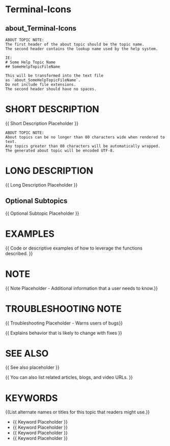 # Terminal-Icons

## about_Terminal-Icons

```
ABOUT TOPIC NOTE:
The first header of the about topic should be the topic name.
The second header contains the lookup name used by the help system.

IE:
# Some Help Topic Name
## SomeHelpTopicFileName

This will be transformed into the text file
as `about_SomeHelpTopicFileName`.
Do not include file extensions.
The second header should have no spaces.
```

# SHORT DESCRIPTION
{{ Short Description Placeholder }}

```
ABOUT TOPIC NOTE:
About topics can be no longer than 80 characters wide when rendered to text.
Any topics greater than 80 characters will be automatically wrapped.
The generated about topic will be encoded UTF-8.
```

# LONG DESCRIPTION
{{ Long Description Placeholder }}

## Optional Subtopics
{{ Optional Subtopic Placeholder }}

# EXAMPLES
{{ Code or descriptive examples of how to leverage the functions described. }}

# NOTE
{{ Note Placeholder - Additional information that a user needs to know.}}

# TROUBLESHOOTING NOTE
{{ Troubleshooting Placeholder - Warns users of bugs}}

{{ Explains behavior that is likely to change with fixes }}

# SEE ALSO
{{ See also placeholder }}

{{ You can also list related articles, blogs, and video URLs. }}

# KEYWORDS
{{List alternate names or titles for this topic that readers might use.}}

- {{ Keyword Placeholder }}
- {{ Keyword Placeholder }}
- {{ Keyword Placeholder }}
- {{ Keyword Placeholder }}

